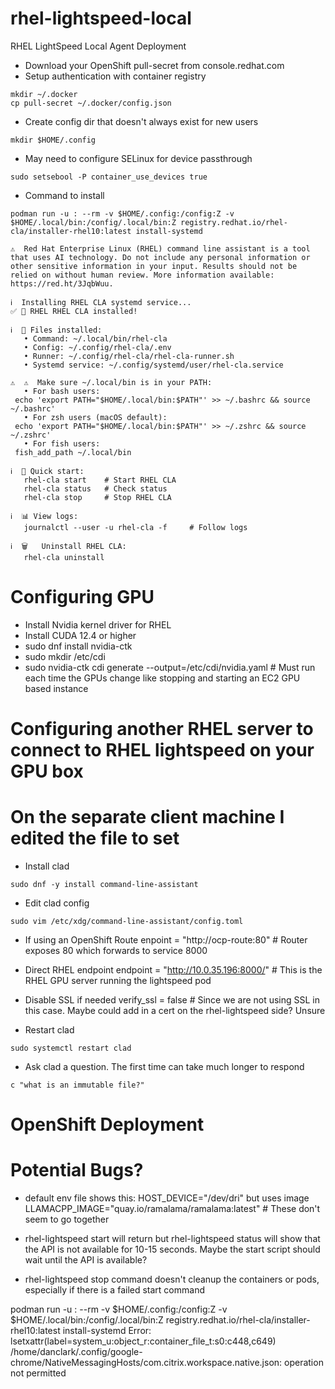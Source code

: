 # rhel-lightspeed-local
RHEL LightSpeed Local Agent Deployment

- Download your OpenShift pull-secret from console.redhat.com
- Setup authentication with container registry
```console
mkdir ~/.docker
cp pull-secret ~/.docker/config.json
```

- Create config dir that doesn't always exist for new users
```console
mkdir $HOME/.config
```

- May need to configure SELinux for device passthrough
```console
sudo setsebool -P container_use_devices true
```

- Command to install
```console
podman run -u : --rm -v $HOME/.config:/config:Z -v $HOME/.local/bin:/config/.local/bin:Z registry.redhat.io/rhel-cla/installer-rhel10:latest install-systemd
```

```console
⚠️  Red Hat Enterprise Linux (RHEL) command line assistant is a tool that uses AI technology. Do not include any personal information or other sensitive information in your input. Results should not be relied on without human review. More information available: https://red.ht/3JqbWuu.

ℹ️  Installing RHEL CLA systemd service...
✅ 🎉 RHEL RHEL CLA installed!

ℹ️  📁 Files installed:
   • Command: ~/.local/bin/rhel-cla
   • Config: ~/.config/rhel-cla/.env
   • Runner: ~/.config/rhel-cla/rhel-cla-runner.sh
   • Systemd service: ~/.config/systemd/user/rhel-cla.service

⚠️  ⚠️  Make sure ~/.local/bin is in your PATH:
   • For bash users:
 echo 'export PATH="$HOME/.local/bin:$PATH"' >> ~/.bashrc && source ~/.bashrc'
   • For zsh users (macOS default):
 echo 'export PATH="$HOME/.local/bin:$PATH"' >> ~/.zshrc && source ~/.zshrc'
   • For fish users:
 fish_add_path ~/.local/bin

ℹ️  🚀 Quick start:
   rhel-cla start    # Start RHEL CLA
   rhel-cla status   # Check status
   rhel-cla stop     # Stop RHEL CLA

ℹ️  📊 View logs:
   journalctl --user -u rhel-cla -f     # Follow logs

ℹ️  🗑️   Uninstall RHEL CLA:
   rhel-cla uninstall
```






# Configuring GPU

- Install Nvidia kernel driver for RHEL
- Install CUDA 12.4 or higher
- sudo dnf install nvidia-ctk
- sudo mkdir /etc/cdi
- sudo nvidia-ctk cdi generate --output=/etc/cdi/nvidia.yaml # Must run each time the GPUs change like stopping and starting an EC2 GPU based instance

# Configuring another RHEL server to connect to RHEL lightspeed on your GPU box
# On the separate client machine I edited the file to set

- Install clad
```console
sudo dnf -y install command-line-assistant
```

- Edit clad config
```console
sudo vim /etc/xdg/command-line-assistant/config.toml
```

- If using an OpenShift Route
enpoint = "http://ocp-route:80"  # Router exposes 80 which forwards to service 8000

- Direct RHEL endpoint
endpoint = "http://10.0.35.196:8000/" # This is the RHEL GPU server running the lightspeed pod

- Disable SSL if needed
verify_ssl = false # Since we are not using SSL in this case. Maybe could add in a cert on the rhel-lightspeed side? Unsure

- Restart clad
```console
sudo systemctl restart clad
```

- Ask clad a question. The first time can take much longer to respond
```console
c "what is an immutable file?"
```

# OpenShift Deployment


# Potential Bugs?

- default env file shows this: HOST_DEVICE="/dev/dri" but uses image LLAMACPP_IMAGE="quay.io/ramalama/ramalama:latest" # These don't seem to go together

- rhel-lightspeed start will return but rhel-lightspeed status will show that the API is not available for 10-15 seconds. Maybe the start script should wait until the API is available?

- rhel-lightspeed stop command doesn't cleanup the containers or pods, especially if there is a failed start command




podman run -u : --rm -v $HOME/.config:/config:Z -v $HOME/.local/bin:/config/.local/bin:Z registry.redhat.io/rhel-cla/installer-rhel10:latest install-systemd
Error: lsetxattr(label=system_u:object_r:container_file_t:s0:c448,c649) /home/danclark/.config/google-chrome/NativeMessagingHosts/com.citrix.workspace.native.json: operation not permitted

